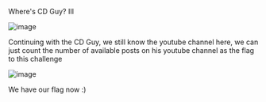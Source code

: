 Where's CD Guy? III

![image](https://user-images.githubusercontent.com/64267672/168381225-9cab0bbc-0ae4-4cbc-84ac-9182426764ee.png)

Continuing with the CD Guy, we still know the youtube channel here, we can just count the number of available posts on his youtube channel as the flag to this challenge 

![image](https://user-images.githubusercontent.com/64267672/168382738-11a839c4-db73-4fe6-948f-3c5b8be23949.png)

We have our flag now :)

